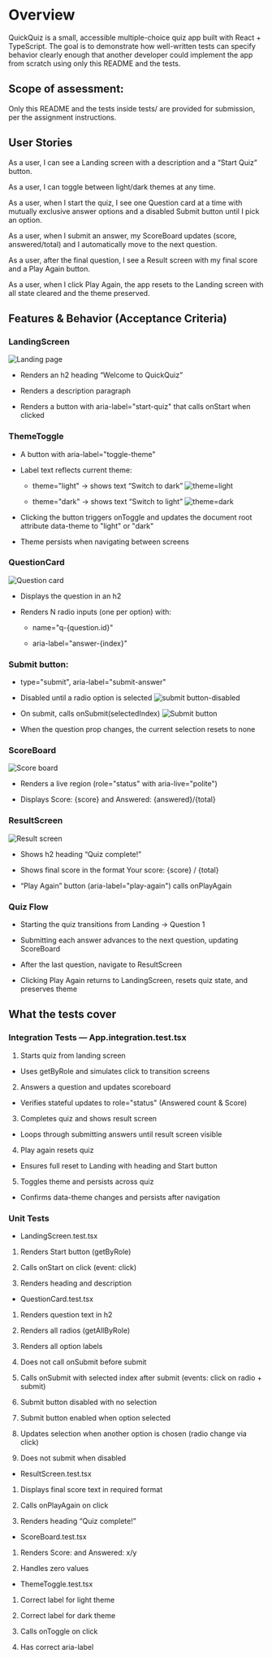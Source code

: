 # Overview
QuickQuiz is a small, accessible multiple-choice quiz app built with React + TypeScript. The goal is to demonstrate how well-written tests can specify behavior clearly enough that another developer could implement the app from scratch using only this README and the tests.

## Scope of assessment: 
Only this README and the tests inside tests/ are provided for submission, per the assignment instructions.

## User Stories
As a user, I can see a Landing screen with a description and a “Start Quiz” button.

As a user, I can toggle between light/dark themes at any time.

As a user, when I start the quiz, I see one Question card at a time with mutually exclusive answer options and a disabled Submit button until I pick an option.

As a user, when I submit an answer, my ScoreBoard updates (score, answered/total) and I automatically move to the next question.

As a user, after the final question, I see a Result screen with my final score and a Play Again button.

As a user, when I click Play Again, the app resets to the Landing screen with all state cleared and the theme preserved.

## Features & Behavior (Acceptance Criteria)
### LandingScreen

![Landing page](image.png)

- Renders an h2 heading “Welcome to QuickQuiz”

- Renders a description paragraph

- Renders a button with aria-label="start-quiz" that calls onStart when clicked

### ThemeToggle

- A button with aria-label="toggle-theme"

- Label text reflects current theme:

  - theme="light" → shows text “Switch to dark”
  ![theme=light](image-1.png)

  - theme="dark" → shows text “Switch to light”
  ![theme=dark](image-2.png)

- Clicking the button triggers onToggle and updates the document root attribute data-theme to "light" or "dark"

- Theme persists when navigating between screens

### QuestionCard
![Question card](image-3.png)

- Displays the question in an h2

- Renders N radio inputs (one per option) with:

  - name="q-{question.id}"

  - aria-label="answer-{index}"

### Submit button:


- type="submit", aria-label="submit-answer"

- Disabled until a radio option is selected
![submit button-disabled](image-9.png)

- On submit, calls onSubmit(selectedIndex)
![Submit button](image-8.png)

- When the question prop changes, the current selection resets to none

### ScoreBoard
![Score board](image-7.png)

- Renders a live region (role="status" with aria-live="polite")

- Displays Score: {score} and Answered: {answered}/{total}

### ResultScreen
![Result screen](image-6.png)

- Shows h2 heading “Quiz complete!”

- Shows final score in the format Your score: {score} / {total}

- “Play Again” button (aria-label="play-again") calls onPlayAgain

### Quiz Flow

- Starting the quiz transitions from Landing → Question 1

- Submitting each answer advances to the next question, updating ScoreBoard

- After the last question, navigate to ResultScreen

- Clicking Play Again returns to LandingScreen, resets quiz state, and preserves theme


## What the tests cover
### Integration Tests — App.integration.test.tsx 
1. Starts quiz from landing screen

- Uses getByRole and simulates click to transition screens

2. Answers a question and updates scoreboard

- Verifies stateful updates to role="status" (Answered count & Score)

3. Completes quiz and shows result screen

- Loops through submitting answers until result screen visible

4. Play again resets quiz

- Ensures full reset to Landing with heading and Start button

5. Toggles theme and persists across quiz

- Confirms data-theme changes and persists after navigation



### Unit Tests 
- LandingScreen.test.tsx

1. Renders Start button (getByRole)

2. Calls onStart on click (event: click)

3. Renders heading and description

- QuestionCard.test.tsx 

1. Renders question text in h2

2. Renders all radios (getAllByRole)

3. Renders all option labels

4. Does not call onSubmit before submit

5. Calls onSubmit with selected index after submit (events: click on radio + submit)

6. Submit button disabled with no selection

7. Submit button enabled when option selected

8. Updates selection when another option is chosen (radio change via click)

9. Does not submit when disabled

- ResultScreen.test.tsx

1. Displays final score text in required format

2. Calls onPlayAgain on click

3. Renders heading “Quiz complete!”

- ScoreBoard.test.tsx 

1. Renders Score: and Answered: x/y

2. Handles zero values

- ThemeToggle.test.tsx 

1. Correct label for light theme

2. Correct label for dark theme

3. Calls onToggle on click

4. Has correct aria-label